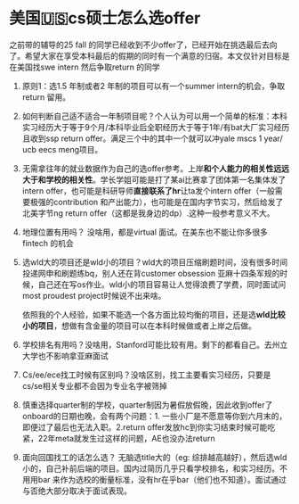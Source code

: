 

# 美国🇺🇸cs硕士怎么选offer

之前带的辅导的25 fall 的同学已经收到不少offer了，已经开始在挑选最后去向了。希望大家在享受本科最后的假期的同时有一个满意的归宿。本文仅针对目标是在美国找swe intern 然后争取return 的同学

1. 原则1：选1.5 年制或者2 年制的项目可以有一个summer intern的机会，争取return 留用。

2. 如何判断自己适不适合一年制项目呢？个人认为可以用一个简单的标准：本科实习经历大于等于9个月/本科毕业后全职经历大于等于1年/有bat大厂实习经历且收到ssp return offer。满足三个中的其中一个就可以冲yale mscs 1 year/ ucb eecs meng项目。

3. 无需拿往年的就业数据作为自己的选offer参考。上岸**和个人能力的相关性远远大于和学校的相关性**。学长学姐可能是打了某ai比赛拿了团体第一名集体发了intern offer，也可能是科研导师**直接联系了hr**让ta发个intern offer（一般需要极强的contribution 和产出能力），也可能是在国内字节实习，然后给发了北美字节ng return offer（这都是我身边的dp）.这种一般参考意义不大。

4. 地理位置有用吗？ 没啥用，都是virtual 面试。在美东也不能让你多很多fintech 的机会

5. 选wld大的项目还是wld小的项目？wld大的项目压缩刷题时间，没有很多时间投递网申和刷题练bq，别人还在背customer obsession 亚麻十四条军规的时候，自己还在写os作业。wld小的项目容易让人觉得浪费了学费，同时面试问most proudest project时候说不出来啥。 

   依照我的个人经验，如果不能选一个各方面比较均衡的项目，还是选**wld比较小的项目**，想做有含金量的项目可以在本科时候做或者上岸之后做。

6. 学校排名有用吗？没啥用，Stanford可能比较有用。剩下的都看自己。去州立大学也不影响拿亚麻面试

7. Cs/ee/ece找工时候有区别吗？没啥区别，找工主要看实习经历，只要是cs/se相关专业都不会因为专业名字被筛掉

8. 慎重选择quarter制的学校，quarter制因为暑假放假晚，因此收到offer了onboard的日期也晚，会有两个问题：1. 一些小厂是不愿意等你到六月末的，即便过了最后也无法入职。2.return offer发放hc到你实习结束时候可能吃紧，22年meta就发生过这样的问题，AE也没办法return

9. 面向回国找工的话怎么选？ 无脑选title大的（eg: 综排越高越好），然后选wld小的，自己补前后端的项目。国内过简历几乎只看学校排名，和实习经历。不用用bar 来作为选校的衡量标准，没有hr在乎bar（他们也不知道）。面试通过与否绝大部分取决于面试表现。

